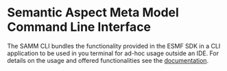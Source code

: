 # Semantic Aspect Meta Model Command Line Interface

The SAMM CLI bundles the functionality provided in the ESMF SDK in a CLI application to be used in you terminal for ad-hoc usage outside an IDE.
For details on the usage and offered functionalities see the [documentation](https://eclipse-esmf.github.io/esmf-developer-guide/tooling-guide/samm-cli.html).

